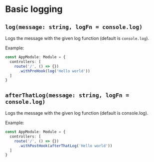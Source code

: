 # Basic logging

## `log(message: string, logFn = console.log)`

Logs the message with the given log function (default is `console.log`).

Example:
```typescript
const AppModule: Module = {
  controllers: [
    route('/', () => {})
      .withPreHook(log('Hello world'))
  ]
}
```

## `afterThatLog(message: string, logFn = console.log)`

Logs the message with the given log function (default is console.log).

Example:
```typescript
const AppModule: Module = {
  controllers: [
    route('/', () => {})
      .withPostHook(afterThatLog('Hello world'))
  ]
}
```
